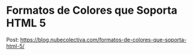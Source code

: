# Formatos de Colores que Soporta HTML 5 

Post: https://blog.nubecolectiva.com/formatos-de-colores-que-soporta-html-5/  
